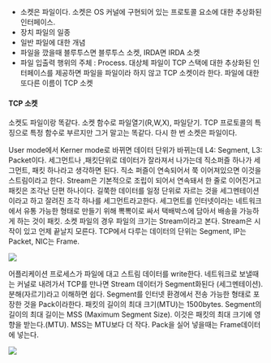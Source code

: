 - 소켓은 파일이다. 소켓은 OS 커널에 구현되어 있는 프로토콜 요소에 대한 추상화된 인터페이스.
- 장치 파일의 일종
- 일반 파일에 대한 개념
- 파일을 깠을때 블루투스면 블루투스 소켓, IRDA면 IRDA 소켓
- 파일 입출력 행위의 주체 : Process. 대상체 파일이 TCP 스택에 대한 추상화된 인터페이스를 제공하면 파일을 파일이라 하지 않고 TCP 소켓이라 한다. 파일에 대한 또다른 이름이 TCP 소켓

#### TCP 소켓
소켓도 파일이랑 똑같다. 소켓 함수로 파일열기(R,W,X), 파일닫기. TCP 프로토콜의 특징으로 특정 함수로 부르지만 그거 말고는 똑같다. 다시 한 번 소켓은 파일이다.

User mode에서 Kerner mode로 바뀌면 데이터 단위가 바뀌는데 L4: Segment, L3: Packet이다. 세그먼트나 ,패킷단위로 데이터가 잘라져서 나가는데
직소퍼즐 하나가 세그먼트, 패킷 하나라고 생각하면 된다. 직소 퍼즐이 연속되어서 쭉 이어져있으면 이것을 스트림이라고 한다. Stream은 기본적으로 조립이 되어서 연속돼서 한 줄로 이어진거고 패킷은 조각난 단편 하나이다. 길쭉한 데이터를 일정 단위로 자르는 것을 세그멘테이션이라고 하고 잘려진 조각 하나를 세그먼트라고한다. 세그먼트를 인터넷이라는 네트워크에서 유통 가능한 형태로 만들기 위해 뽁뽁이로 싸서 택배박스에 담아서 배송을 가능하게 하는 것이 패킷. 소켓 파일의 경우 파일의 크기는 Stream이라고 본다. Stream은 시작이 있고 언제 끝날지 모른다. TCP에서 다루는 데이터의 단위는 Segment, IP는 Packet, NIC는 Frame.

![](https://i.imgur.com/j052nEG.png)


어플리케이션 프로세스가 파일에 대고 스트림 데이터를 write한다. 네트워크로 보낼때는 커널로 내려가서 TCP를 만나면 Stream 데이터가 Segment화된다 (세그멘테이션). 분해(자르기)라고 이해하면 쉽다. Segment를 인터넷 환경에서 전송 가능한 형태로 포장한 것을 Pack이라한다. 패킷의 길이의 최대 크기(MTU)는 1500bytes. Segment의 길이의 최대 길이는 MSS (Maximum Segment Size). 이것은 패킷의 최대 크기에 영향을 받는다.(MTU). MSS는 MTU보다 더 작다. Pack을 실어 넣을때는 Frame데이터에 넣는다.

![](https://i.imgur.com/Xww4zBd.png)

